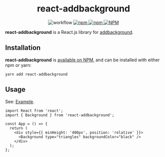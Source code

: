 <h1 align="center">
  react-addbackground
</h1>

<p align="center">
<img alt="workflow" src="https://img.shields.io/github/workflow/status/mat-sz/react-addbackground/CI">
<a href="https://npmjs.com/package/react-addbackground">
<img alt="npm" src="https://img.shields.io/npm/v/react-addbackground">
<img alt="npm" src="https://img.shields.io/npm/dw/react-addbackground">
<img alt="NPM" src="https://img.shields.io/npm/l/react-addbackground">
</a>
</p>

**react-addbackground** is a React.js library for [addbackground](https://github.com/mat-sz/addbackground).

## Installation

**react-addbackground** is [available on NPM](https://npmjs.com/package/react-addbackground), and can be installed with either npm or yarn:

```
yarn add react-addbackground
```

## Usage

See: [Example](https://github.com/mat-sz/react-addbackground/tree/master/example).

```tsx
import React from 'react';
import { Background } from 'react-addbackground';

const App = () => {
  return (
    <div style={{ minHeight: '400px', position: 'relative' }}>
      <Background type="triangles" backgroundColor="black" />
    </div>
  );
};
```
